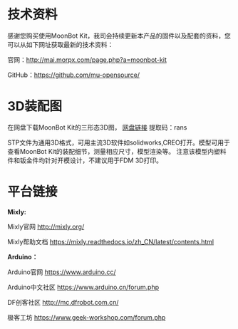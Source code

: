 # 技术资料

感谢您购买使用MoonBot Kit，我司会持续更新本产品的固件以及配套的资料，您可以从如下网址获取最新的技术资料：

官网：<http://mai.morpx.com/page.php?a=moonbot-kit>

GitHub：<https://github.com/mu-opensource/>

# 3D装配图

在网盘下载MoonBot Kit的三形态3D图， [网盘链接](https://pan.baidu.com/s/1H0bqjfQkbCjdKpvkfHyFAg)  提取码：rans 

STP文件为通用3D格式，可用主流3D软件如solidworks,CREO打开。模型可用于查看MoonBot Kit的装配细节，测量相应尺寸，模型渲染等。
注意该模型内塑料件和钣金件均针对开模设计，不建议用于FDM 3D打印。

# 平台链接

**Mixly:**

Mixly官网 <http://mixly.org/>

Mixly帮助文档 <https://mixly.readthedocs.io/zh_CN/latest/contents.html>

**Arduino：**

Arduino官网 <https://www.arduino.cc/>

Arduino中文社区 <https://www.arduino.cn/forum.php>

DF创客社区 <http://mc.dfrobot.com.cn/>

极客工坊 <https://www.geek-workshop.com/forum.php>


